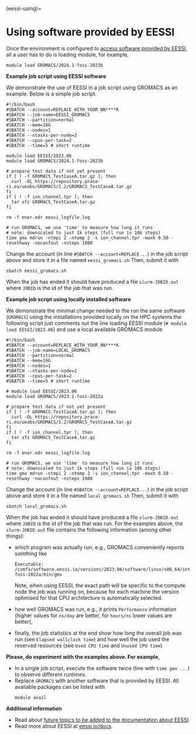 (eessi-using)=

# Using software provided by EESSI

Once the environment is configured to
[access software provided by EESSI](eessi-access-on-nris), all a
user has to do is loading module, for example,

    module load GROMACS/2024.1-foss-2023b


**Example job script using EESSI software**

We demonstrate the use of EESSI in a job script using GROMACS as an example. Below is a simple job script. 

    #!/bin/bash
    #SBATCH --account=REPLACE_WITH_YOUR_NN****K
    #SBATCH --job-name=EESSI_GROMACS
    #SBATCH --partition=normal
    #SBATCH --mem=16G
    #SBATCH --nodes=1
    #SBATCH --ntasks-per-node=2
    #SBATCH --cpus-per-task=2
    #SBATCH --time=5 # short runtime

    module load EESSI/2023.06
    module load GROMACS/2024.1-foss-2023b

    # prepare test data if not yet present
    if [ ! -f GROMACS_TestCaseA.tar.gz ]; then
      curl -OL https://repository.prace-ri.eu/ueabs/GROMACS/1.2/GROMACS_TestCaseA.tar.gz
    fi
    if [ ! -f ion_channel.tpr ]; then
      tar xfz GROMACS_TestCaseA.tar.gz
    fi

    rm -f ener.edr eessi_logfile.log

    # run GROMACS, we use 'time' to measure how long it runs
    # note: downscaled to just 1k steps (full run is 10k steps)
    time gmx mdrun -ntmpi 2 -ntomp 2 -s ion_channel.tpr -maxh 0.50 -resethway -noconfout -nsteps 1000

Change the account (in line `#SBATCH --account=REPLACE...`) in the job script
above and store it in a file named `eessi_gromacs.sh`
Then, submit it with

    sbatch eessi_gromacs.sh

When the job has ended it should have produced a file `slurm-JOBID.out` where
`JOBID` is the id of the job that was run.


**Example job script using locally installed software**

We demonstrate the minimal change needed to the run the same software
(`GROMACS`) using the installations provided locally on the HPC systems the
following script just comments out the line loading EESSI module (`# module load EESSI/2023.06`) and use a local available GROMACS module

    #!/bin/bash
    #SBATCH --account=REPLACE_WITH_YOUR_NN****K
    #SBATCH --job-name=LOCAL_GROMACS
    #SBATCH --partition=normal
    #SBATCH --mem=16G
    #SBATCH --nodes=1
    #SBATCH --ntasks-per-node=2
    #SBATCH --cpus-per-task=2
    #SBATCH --time=5 # short runtime

    # module load EESSI/2023.06
    module load GROMACS/2023.1-foss-2022a

    # prepare test data if not yet present
    if [ ! -f GROMACS_TestCaseA.tar.gz ]; then
      curl -OL https://repository.prace-ri.eu/ueabs/GROMACS/1.2/GROMACS_TestCaseA.tar.gz
    fi
    if [ ! -f ion_channel.tpr ]; then
      tar xfz GROMACS_TestCaseA.tar.gz
    fi

    rm -f ener.edr eessi_logfile.log

    # run GROMACS, we use 'time' to measure how long it runs
    # note: downscaled to just 1k steps (full run is 10k steps)
    time gmx mdrun -ntmpi 2 -ntomp 2 -s ion_channel.tpr -maxh 0.50 -resethway -noconfout -nsteps 1000

Change the account (in line `#SBATCH --account=REPLACE...`) in the job script
above and store it in a file named `local_gromacs.sh`
Then, submit it with

    sbatch local_gromacs.sh

When the job has ended it should have produced a file `slurm-JOBID.out` where
`JOBID` is the id of the job that was run. For the examples above, the `slurm-JOBID.out`
file contains the following information (among other things):
- which program was actually run, e.g., GROMACS conveniently reports somthing like

      Executable:   /cvmfs/software.eessi.io/versions/2023.06/software/linux/x86_64/intel/skylake_avx512/software/GROMACS/2023.1-foss-2022a/bin/gmx

  Note, when using EESSI, the exact path will be specific to the
  compute node the job was running on, because for each machine the version
  optimised for that CPU architecture is automatically selected.

- how well GROMACS was run, e.g., it prints `Performance` information (higher
  values for `ns/day` are better, for `hours/ns` lower values are better),

- finally, the job statistics at the end show how long the overall job was run
  (see `Elapsed wallclock time`) and how well the job used the reserved resources
  (see `Used CPU time` and `Unused CPU time`)

**Please, do experiment with the examples above. For example,**

- In a single job script, execute the software twice (line with `time gmx ...`)
  to observe different runtimes.
- Replace `GROMACS` with another software that is provided by EESSI. All
  available packages can be listed with
  ```
  module avail
  ```

**Additional information**

- Read about [future topics to be added to the documentation about EESSI](eessi-future-topics).
- Read more about EESSI at [eessi.io/docs](https://eessi.io/docs).
